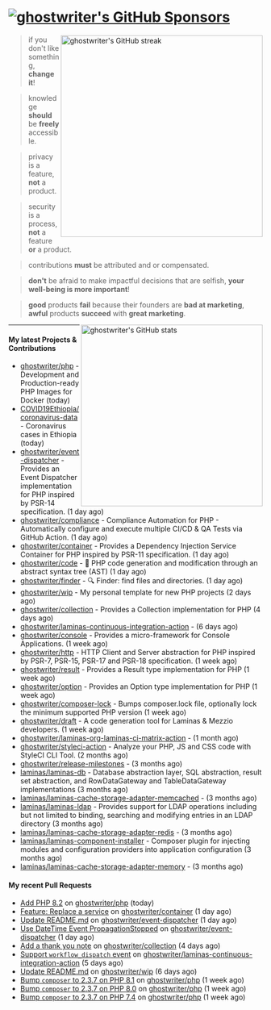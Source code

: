 # [![ghostwriter's GitHub Sponsors](https://img.shields.io/github/sponsors/ghostwriter?label=GitHub+Sponsors&style=flat-square&logo=GitHub%20Sponsors)](https://github.com/sponsors/ghostwriter)

<img alt="ghostwriter's GitHub streak" width="400px" align="right" src="https://github-readme-streak-stats.herokuapp.com/?cache_seconds=1800&user=ghostwriter">

> if you don't like something, **change it**!

> knowledge **should** be **freely** accessible.

> privacy is a feature, **not** a product.

> security is a process, **not** a feature **or** a product.

> contributions **must** be attributed and or compensated.

> **don't** be afraid to make impactful decisions that are selfish, **your well-being is more important**!

> **good** products **fail** because their founders are **bad at marketing**, **awful** products **succeed** with **great marketing**.

<img alt="ghostwriter's GitHub stats" width="360px" align="right" src="https://github-readme-stats.vercel.app/api?cache_seconds=1800&username=ghostwriter&show_icons=true&count_private=true&hide_title=true&hide_rank=true&icon_color=333">

---

#### My latest Projects & Contributions

- [ghostwriter/php](https://github.com/ghostwriter/php) - Development and Production-ready PHP Images for Docker (today)
- [COVID19Ethiopia/coronavirus-data](https://github.com/COVID19Ethiopia/coronavirus-data) - Coronavirus cases in Ethiopia (today)
- [ghostwriter/event-dispatcher](https://github.com/ghostwriter/event-dispatcher) - Provides an Event Dispatcher implementation for PHP inspired by PSR-14 specification. (1 day ago)
- [ghostwriter/compliance](https://github.com/ghostwriter/compliance) - Compliance Automation for PHP - Automatically configure and execute multiple CI/CD &amp; QA Tests via GitHub Action. (1 day ago)
- [ghostwriter/container](https://github.com/ghostwriter/container) - Provides a Dependency Injection Service Container for PHP inspired by PSR-11 specification. (1 day ago)
- [ghostwriter/code](https://github.com/ghostwriter/code) - 🐘 PHP code generation and modification through an abstract syntax tree (AST) (1 day ago)
- [ghostwriter/finder](https://github.com/ghostwriter/finder) - 🔍 Finder: find files and directories. (1 day ago)
- [ghostwriter/wip](https://github.com/ghostwriter/wip) - My personal template for new PHP projects (2 days ago)
- [ghostwriter/collection](https://github.com/ghostwriter/collection) - Provides a Collection implementation for PHP (4 days ago)
- [ghostwriter/laminas-continuous-integration-action](https://github.com/ghostwriter/laminas-continuous-integration-action) -  (6 days ago)
- [ghostwriter/console](https://github.com/ghostwriter/console) - Provides a micro-framework for Console Applications. (1 week ago)
- [ghostwriter/http](https://github.com/ghostwriter/http) - HTTP Client and Server abstraction for PHP inspired by PSR-7, PSR-15, PSR-17 and PSR-18 specification. (1 week ago)
- [ghostwriter/result](https://github.com/ghostwriter/result) - Provides a Result type implementation for PHP (1 week ago)
- [ghostwriter/option](https://github.com/ghostwriter/option) - Provides an Option type implementation for PHP (1 week ago)
- [ghostwriter/composer-lock](https://github.com/ghostwriter/composer-lock) - Bumps composer.lock file, optionally lock the minimum supported PHP version (1 week ago)
- [ghostwriter/draft](https://github.com/ghostwriter/draft) - A code generation tool for Laminas &amp; Mezzio developers. (1 week ago)
- [ghostwriter/laminas-org-laminas-ci-matrix-action](https://github.com/ghostwriter/laminas-org-laminas-ci-matrix-action) -  (1 month ago)
- [ghostwriter/styleci-action](https://github.com/ghostwriter/styleci-action) - Analyze your PHP, JS and CSS code with StyleCI CLI Tool. (2 months ago)
- [ghostwriter/release-milestones](https://github.com/ghostwriter/release-milestones) -  (3 months ago)
- [laminas/laminas-db](https://github.com/laminas/laminas-db) - Database abstraction layer, SQL abstraction, result set abstraction, and RowDataGateway and TableDataGateway implementations (3 months ago)
- [laminas/laminas-cache-storage-adapter-memcached](https://github.com/laminas/laminas-cache-storage-adapter-memcached) -  (3 months ago)
- [laminas/laminas-ldap](https://github.com/laminas/laminas-ldap) - Provides support for LDAP operations including but not limited to binding, searching and modifying entries in an LDAP directory (3 months ago)
- [laminas/laminas-cache-storage-adapter-redis](https://github.com/laminas/laminas-cache-storage-adapter-redis) -  (3 months ago)
- [laminas/laminas-component-installer](https://github.com/laminas/laminas-component-installer) - Composer plugin for injecting modules and configuration providers into application configuration (3 months ago)
- [laminas/laminas-cache-storage-adapter-memory](https://github.com/laminas/laminas-cache-storage-adapter-memory) -  (3 months ago)

#### My recent Pull Requests

- [Add PHP 8.2](https://github.com/ghostwriter/php/pull/71) on [ghostwriter/php](https://github.com/ghostwriter/php) (today)
- [Feature: Replace a service](https://github.com/ghostwriter/container/pull/11) on [ghostwriter/container](https://github.com/ghostwriter/container) (1 day ago)
- [Update README.md](https://github.com/ghostwriter/event-dispatcher/pull/8) on [ghostwriter/event-dispatcher](https://github.com/ghostwriter/event-dispatcher) (1 day ago)
- [Use DateTime Event PropagationStopped](https://github.com/ghostwriter/event-dispatcher/pull/7) on [ghostwriter/event-dispatcher](https://github.com/ghostwriter/event-dispatcher) (1 day ago)
- [Add a thank you note](https://github.com/ghostwriter/collection/pull/1) on [ghostwriter/collection](https://github.com/ghostwriter/collection) (4 days ago)
- [Support `workflow_dispatch` event](https://github.com/ghostwriter/laminas-continuous-integration-action/pull/8) on [ghostwriter/laminas-continuous-integration-action](https://github.com/ghostwriter/laminas-continuous-integration-action) (5 days ago)
- [Update README.md](https://github.com/ghostwriter/wip/pull/11) on [ghostwriter/wip](https://github.com/ghostwriter/wip) (6 days ago)
- [Bump `composer` to 2.3.7 on PHP 8.1](https://github.com/ghostwriter/php/pull/70) on [ghostwriter/php](https://github.com/ghostwriter/php) (1 week ago)
- [Bump `composer` to 2.3.7 on PHP 8.0](https://github.com/ghostwriter/php/pull/69) on [ghostwriter/php](https://github.com/ghostwriter/php) (1 week ago)
- [Bump `composer` to 2.3.7 on PHP 7.4](https://github.com/ghostwriter/php/pull/68) on [ghostwriter/php](https://github.com/ghostwriter/php) (1 week ago)
